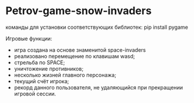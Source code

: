 # Petrov-game-snow-invaders

команды для установки соответствующих библиотек:
pip install pygame

Игровые функции:
- игра создана на основе знаменитой space-invaders
- реализовано перемещение по клавишам wasd;
- стрельба по SPACE;
- уничтожение противников;
- несколько жизней главного персонажа;
- текущий счёт игрока;
- рекорд данного пользователя, не удаляющийся при прекращении игровой сессии.
